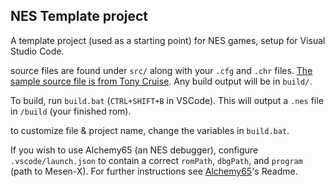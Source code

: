 ## NES Template project
A template project (used as a starting point) for NES games, setup for Visual Studio Code.

source files are found under `src/` along with your `.cfg` and `.chr` files. [The sample source file is from Tony Cruise](https://github.com/tony-cruise/ProgrammingGamesForTheNES). Any build output will be in `build/`.

To build, run `build.bat` (`CTRL+SHIFT+B` in VSCode). This will output a `.nes` file in `/build` (your finished rom).

to customize file & project name, change the variables in `build.bat`.

If you wish to use Alchemy65 (an NES debugger), configure `.vscode/launch.json` to contain a correct `romPath`, `dbgPath`, and `program` (path to Mesen-X). For further instructions see [Alchemy65](https://github.com/AlchemicRaker/alchemy65)'s Readme.
